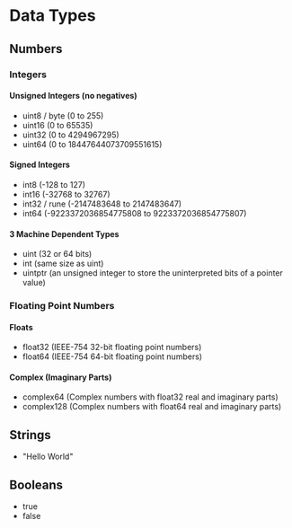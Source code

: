 # Data Types

## Numbers

### Integers

#### Unsigned Integers (no negatives)

- uint8 / byte (0 to 255)
- uint16 (0 to 65535)
- uint32 (0 to 4294967295)
- uint64 (0 to 18447644073709551615)

#### Signed Integers

- int8 (-128 to 127)
- int16 (-32768 to 32767)
- int32 / rune (-2147483648 to 2147483647)
- int64 (-9223372036854775808 to 9223372036854775807)

#### 3 Machine Dependent Types

- uint (32 or 64 bits)
- int (same size as uint)
- uintptr (an unsigned integer to store the uninterpreted bits of a pointer value)

### Floating Point Numbers

#### Floats

- float32 (IEEE-754 32-bit floating point numbers)
- float64 (IEEE-754 64-bit floating point numbers)

#### Complex (Imaginary Parts)

- complex64 (Complex numbers with float32 real and imaginary parts)
- complex128 (Complex numbers with float64 real and imaginary parts)

## Strings

- "Hello World"

## Booleans

- true
- false
